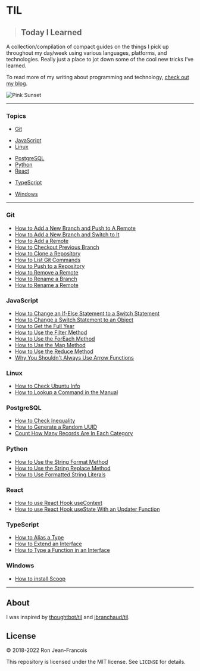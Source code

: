 # TIL

> ## Today I Learned

A collection/compilation of compact guides on the things I pick up throughout my day/week using various languages, platforms, and technologies.  Really just a place to jot down some of the cool new tricks I’ve learned.

To read more of my writing about programming and technology, [check out my blog](https://ronjeanfrancois.com/blog).

<!-- banner/hero goes here -->
![Pink Sunset](https://ronthetech.github.io/image-repo/banners/pink-sunset.jpg)

---

### Topics

<!-- * [Bash](#bash) -->
<!-- * [CSS](#css) -->
* [Git](#git)
<!-- * [Go](#go) -->
* [JavaScript](#javascript)
* [Linux](#linux)
<!-- * [MongoDB](#mongodb)
* [Next.js](#nextjs)
* [npm](#npm)
* [PlanetScale](#planetscale)
* [pnpm](#pnpm) -->
* [PostgreSQL](#postgresql)
* [Python](#python)
* [React](#react)
<!-- * [Shell](#shell)
* [TailwindCSS](#tailwindcss) -->
* [TypeScript](#typescript)
<!-- * [VSCode](#vscode) -->
* [Windows](#windows)

---

<!-- ### Bash

* [](bash/#.md)

### CSS

* [](css/#.md) -->

### Git

<!-- * [](git/#.md) -->
* [How to Add a New Branch and Push to A Remote](git/add-new-branch-and-push.md)
* [How to Add a New Branch and Switch to It](git/add-new-branch-and-switch.md)
* [How to Add a Remote](git/add-a-remote.md)
* [How to Checkout Previous Branch](git/checkout-previous-branch.md)
* [How to Clone a Repository](git/clone-a-repo.md)
* [How to List Git Commands](git/list-git-commands.md)
* [How to Push to a Repository](git/push-to-a-repo.md)
* [How to Remove a Remote](git/remove-a-remote.md)
* [How to Rename a Branch](git/rename-a-branch.md)
* [How to Rename a Remote](git/rename-a-remote.md)

<!-- ### Go

* [](go/#.md) -->

### JavaScript

<!-- * [](javascript/#.md) -->
* [How to Change an If-Else Statement to a Switch Statement](javascript/change-if-else-to-switch.md)
* [How to Change a Switch Statement to an Object](javascript/change-switch-to-object.md)
* [How to Get the Full Year](javascript/date-methods/get-the-full-year.md)
* [How to Use the Filter Method](javascript/array-methods/filter-method.md)
* [How to Use the ForEach Method](javascript/array-methods/foreach-method.md)
* [How to Use the Map Method](javascript/array-methods/map-method.md)
* [How to Use the Reduce Method](javascript/array-methods/reduce-method.md)
* [Why You Shouldn't Always Use Arrow Functions](javascript/why-you-shouldnt-always-use-arrow-functions.md)

### Linux

<!-- * [](linux/#.md) -->
* [How to Check Ubuntu Info](linux/check-ubuntu-info.md)
* [How to Lookup a Command in the Manual](linux/lookup-a-command-in-the-manual.md)

<!-- ### MongoDB

* [](mongodb/#.md)

### Next.js

* [](nextjs/#.md)

### npm

* [](npm/#.md)

### PlanetScale

* [](planetscale/#.md)

### pnpm

* [](pnpm/#.md) -->

### PostgreSQL

<!-- * [](postgresql/#.md) -->
* [How to Check Inequality](postgresql/check-inequality.md)
* [How to Generate a Random UUID](postgresql/generate-uuid.md)
* [Count How Many Records Are In Each Category](postgresql/count-how-many-records-in-each-category.md)

### Python

<!-- * [](python/#.md) -->
* [How to Use the String Format Method](python/string-format-method.md)
* [How to Use the String Replace Method](python/string-replace-method.md)
* [How to Use Formatted String Literals](python/formatted-string-literal.md)

### React

<!-- * [](react/#.md) -->
* [How to use React Hook useContext](react/hooks/use-context.md)
* [How to use React Hook useState With an Updater Function](react/hooks/use-state-with-updater-function.md)

<!-- ### Shell

* [](shell/#.md)

### TailwindCSS

* [](tailwindcss/#.md) -->

### TypeScript

<!-- * [](typescript/#.md) -->
* [How to Alias a Type](typescript/how-to-alias-a-type.md)
* [How to Extend an Interface](typescript/how-to-extend-an-interface.md)
* [How to Type a Function in an Interface](typescript/how-to-type-a-function-in-an-interface.md)

<!-- ### VSCode

* [](vscode/#.md) -->

### Windows

<!-- * [](windows/#.md) -->
* [How to install Scoop](windows/install-scoop.md)

---

## About

I was inspired by [thoughtbot/til](https://github.com/thoughtbot/til) and [jbranchaud/til](https://github.com/jbranchaud/til).

## License

&copy; 2018-2022 Ron Jean-Francois

This repository is licensed under the MIT license. See `LICENSE` for
details.

<!-- ## table

| Topic | Link |
| :---         |          ---: |
|Javascript Event Loop|<https://www.ronjeanfrancois.com/blog/how-to-install-scoop-on-windows>|

| Question | Link |
| :---         |          ---: |
|How To Do this thing in go|<https://www.ronjeanfrancois.com/blog/how-to-install-scoop-on-windows>| -->
